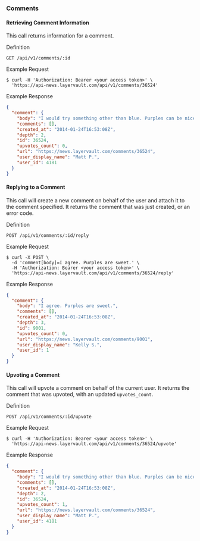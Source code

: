 ### Comments

#### Retrieving Comment Information

This call returns information for a comment.

 Definition

    GET /api/v1/comments/:id

 Example Request

```shell
$ curl -H 'Authorization: Bearer <your access token>' \
  'https://api-news.layervault.com/api/v1/comments/36524'
```

 Example Response

```json
{
  "comment": {
    "body": "I would try something other than blue. Purples can be nice depending on how you approach brand design.\r\n\r\nOne often overlooked approach is blank and white. Most companies could benefit from using some shades of grey as the main brand color. You could have accent colours like blue, purple or orange, but mainly back and white.\r\n\r\nThe fun thing about B&W is that it convey simplicity and clarity, without losing its inherited old trust. Definitely worth trying out.\r\n\r\nBut, more than anything I could say, try crazy things. Set aside 20% of the time you dedicate to this project and try other colours: Red, orange, green. You'll be surprised by how testing some crazy ideas can improve your process and, if they don't work in the end, they will sure reflect on your final choice.",
    "comments": [],
    "created_at": "2014-01-24T16:53:08Z",
    "depth": 2,
    "id": 36524,
    "upvotes_count": 0,
    "url": "https://news.layervault.com/comments/36524",
    "user_display_name": "Matt P.",
    "user_id": 4181
  }
}
```

#### Replying to a Comment

This call will create a new comment on behalf of the user and attach it to the comment specified. It returns
the comment that was just created, or an error code.

 Definition

    POST /api/v1/comments/:id/reply

 Example Request

```shell
$ curl -X POST \
  -d 'comment[body]=I agree. Purples are sweet.' \
  -H 'Authorization: Bearer <your access token>' \
  'https://api-news.layervault.com/api/v1/comments/36524/reply'
```

 Example Response

```json
{
  "comment": {
    "body": "I agree. Purples are sweet.",
    "comments": [],
    "created_at": "2014-01-24T16:53:08Z",
    "depth": 3,
    "id": 9001,
    "upvotes_count": 0,
    "url": "https://news.layervault.com/comments/9001",
    "user_display_name": "Kelly S.",
    "user_id": 1
  }
}
```

#### Upvoting a Comment

This call will upvote a comment on behalf of the current user. It returns the comment that was upvoted, with an updated `upvotes_count`.

 Definition

    POST /api/v1/comments/:id/upvote

 Example Request

```shell
$ curl -H 'Authorization: Bearer <your access token>' \
  'https://api-news.layervault.com/api/v1/comments/36524/upvote'
```

 Example Response

```json
{
  "comment": {
    "body": "I would try something other than blue. Purples can be nice depending on how you approach brand design.\r\n\r\nOne often overlooked approach is blank and white. Most companies could benefit from using some shades of grey as the main brand color. You could have accent colours like blue, purple or orange, but mainly back and white.\r\n\r\nThe fun thing about B&W is that it convey simplicity and clarity, without losing its inherited old trust. Definitely worth trying out.\r\n\r\nBut, more than anything I could say, try crazy things. Set aside 20% of the time you dedicate to this project and try other colours: Red, orange, green. You'll be surprised by how testing some crazy ideas can improve your process and, if they don't work in the end, they will sure reflect on your final choice.",
    "comments": [],
    "created_at": "2014-01-24T16:53:08Z",
    "depth": 2,
    "id": 36524,
    "upvotes_count": 1,
    "url": "https://news.layervault.com/comments/36524",
    "user_display_name": "Matt P.",
    "user_id": 4181
  }
}
```
